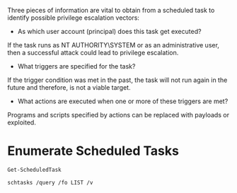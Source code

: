 Three pieces of information are vital to obtain from a scheduled task to identify possible privilege escalation vectors:
* As which user account (principal) does this task get executed?

If the task runs as NT AUTHORITY\SYSTEM or as an administrative user, then a successful attack could lead to privilege escalation.
* What triggers are specified for the task?

If the trigger condition was met in the past, the task will not run again in the future and therefore, is not a viable target.
* What actions are executed when one or more of these triggers are met?

Programs and scripts specified by actions can be replaced with payloads or exploited.
# Enumerate Scheduled Tasks
```powershell
Get-ScheduledTask
```
```batch
schtasks /query /fo LIST /v
```
